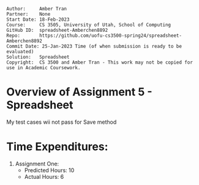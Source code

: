 ```
Author:     Amber Tran
Partner:    None
Start Date: 18-Feb-2023
Course:     CS 3505, University of Utah, School of Computing
GitHub ID:  spreadsheet-Amberchen8892
Repo:       https://github.com/uofu-cs3500-spring24/spreadsheet-Amberchen8892
Commit Date: 25-Jan-2023 Time (of when submission is ready to be evaluated)
Solution:   Spreadsheet
Copyright:  CS 3500 and Amber Tran - This work may not be copied for use in Academic Coursework.
```

# Overview of Assignment 5 - Spreadsheet

My test cases wii not pass for Save method

# Time Expenditures:

1. Assignment One:
   - Predicted Hours: 10
   - Actual Hours: 6
